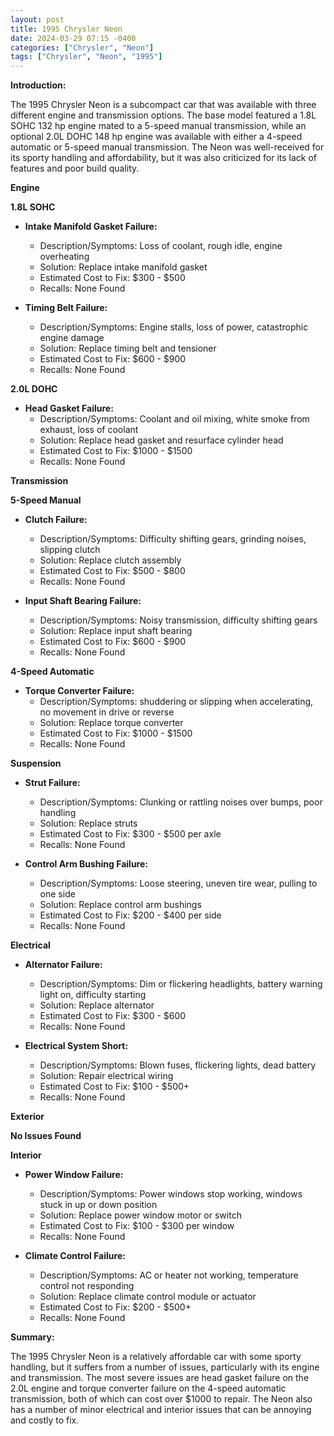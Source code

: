 ```yaml
---
layout: post
title: 1995 Chrysler Neon
date: 2024-03-29 07:15 -0400
categories: ["Chrysler", "Neon"]
tags: ["Chrysler", "Neon", "1995"]
---
```

**Introduction:**

The 1995 Chrysler Neon is a subcompact car that was available with three different engine and transmission options. The base model featured a 1.8L SOHC 132 hp engine mated to a 5-speed manual transmission, while an optional 2.0L DOHC 148 hp engine was available with either a 4-speed automatic or 5-speed manual transmission. The Neon was well-received for its sporty handling and affordability, but it was also criticized for its lack of features and poor build quality.

**Engine**

**1.8L SOHC**

* **Intake Manifold Gasket Failure:**
    * Description/Symptoms: Loss of coolant, rough idle, engine overheating
    * Solution: Replace intake manifold gasket
    * Estimated Cost to Fix: $300 - $500
    * Recalls: None Found

* **Timing Belt Failure:**
    * Description/Symptoms: Engine stalls, loss of power, catastrophic engine damage
    * Solution: Replace timing belt and tensioner
    * Estimated Cost to Fix: $600 - $900
    * Recalls: None Found

**2.0L DOHC**

* **Head Gasket Failure:**
    * Description/Symptoms: Coolant and oil mixing, white smoke from exhaust, loss of coolant
    * Solution: Replace head gasket and resurface cylinder head
    * Estimated Cost to Fix: $1000 - $1500
    * Recalls: None Found

**Transmission**

**5-Speed Manual**

* **Clutch Failure:**
    * Description/Symptoms: Difficulty shifting gears, grinding noises, slipping clutch
    * Solution: Replace clutch assembly
    * Estimated Cost to Fix: $500 - $800
    * Recalls: None Found

* **Input Shaft Bearing Failure:**
    * Description/Symptoms: Noisy transmission, difficulty shifting gears
    * Solution: Replace input shaft bearing
    * Estimated Cost to Fix: $600 - $900
    * Recalls: None Found

**4-Speed Automatic**

* **Torque Converter Failure:**
    * Description/Symptoms: shuddering or slipping when accelerating, no movement in drive or reverse
    * Solution: Replace torque converter
    * Estimated Cost to Fix: $1000 - $1500
    * Recalls: None Found

**Suspension**

* **Strut Failure:**
    * Description/Symptoms: Clunking or rattling noises over bumps, poor handling
    * Solution: Replace struts
    * Estimated Cost to Fix: $300 - $500 per axle
    * Recalls: None Found

* **Control Arm Bushing Failure:**
    * Description/Symptoms: Loose steering, uneven tire wear, pulling to one side
    * Solution: Replace control arm bushings
    * Estimated Cost to Fix: $200 - $400 per side
    * Recalls: None Found

**Electrical**

* **Alternator Failure:**
    * Description/Symptoms: Dim or flickering headlights, battery warning light on, difficulty starting
    * Solution: Replace alternator
    * Estimated Cost to Fix: $300 - $600
    * Recalls: None Found

* **Electrical System Short:**
    * Description/Symptoms: Blown fuses, flickering lights, dead battery
    * Solution: Repair electrical wiring
    * Estimated Cost to Fix: $100 - $500+
    * Recalls: None Found

**Exterior**

**No Issues Found**

**Interior**

* **Power Window Failure:**
    * Description/Symptoms: Power windows stop working, windows stuck in up or down position
    * Solution: Replace power window motor or switch
    * Estimated Cost to Fix: $100 - $300 per window
    * Recalls: None Found

* **Climate Control Failure:**
    * Description/Symptoms: AC or heater not working, temperature control not responding
    * Solution: Replace climate control module or actuator
    * Estimated Cost to Fix: $200 - $500+
    * Recalls: None Found

**Summary:**

The 1995 Chrysler Neon is a relatively affordable car with some sporty handling, but it suffers from a number of issues, particularly with its engine and transmission. The most severe issues are head gasket failure on the 2.0L engine and torque converter failure on the 4-speed automatic transmission, both of which can cost over $1000 to repair. The Neon also has a number of minor electrical and interior issues that can be annoying and costly to fix.
